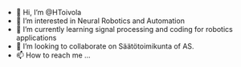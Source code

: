 - 👋 Hi, I’m @HToivola
- 👀 I’m interested in Neural Robotics and Automation
- 🌱 I’m currently learning signal processing and coding for robotics applications
- 💞️ I’m looking to collaborate on Säätötoimikunta of AS.
- 📫 How to reach me ...

<!---
HToivola/HToivola is a ✨ special ✨ repository because its `README.md` (this file) appears on your GitHub profile.
You can click the Preview link to take a look at your changes.
--->
